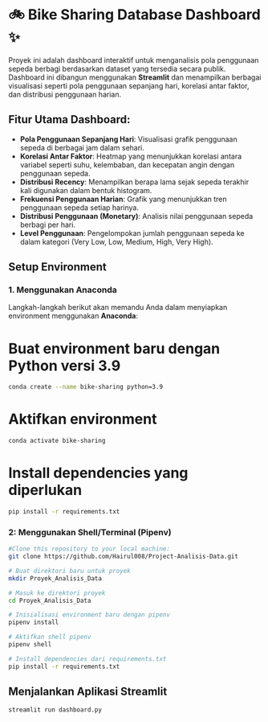 # 🚲 Bike Sharing Database Dashboard ✨

Proyek ini adalah dashboard interaktif untuk menganalisis pola penggunaan sepeda berbagi berdasarkan dataset yang tersedia secara publik. Dashboard ini dibangun menggunakan **Streamlit** dan menampilkan berbagai visualisasi seperti pola penggunaan sepanjang hari, korelasi antar faktor, dan distribusi penggunaan harian.

## Fitur Utama Dashboard:
- **Pola Penggunaan Sepanjang Hari**: Visualisasi grafik penggunaan sepeda di berbagai jam dalam sehari.
- **Korelasi Antar Faktor**: Heatmap yang menunjukkan korelasi antara variabel seperti suhu, kelembaban, dan kecepatan angin dengan penggunaan sepeda.
- **Distribusi Recency**: Menampilkan berapa lama sejak sepeda terakhir kali digunakan dalam bentuk histogram.
- **Frekuensi Penggunaan Harian**: Grafik yang menunjukkan tren penggunaan sepeda setiap harinya.
- **Distribusi Penggunaan (Monetary)**: Analisis nilai penggunaan sepeda berbagi per hari.
- **Level Penggunaan**: Pengelompokan jumlah penggunaan sepeda ke dalam kategori (Very Low, Low, Medium, High, Very High).

## Setup Environment

### 1. Menggunakan Anaconda
Langkah-langkah berikut akan memandu Anda dalam menyiapkan environment menggunakan **Anaconda**:

# Buat environment baru dengan Python versi 3.9
```bash
conda create --name bike-sharing python=3.9
```

# Aktifkan environment
```bash
conda activate bike-sharing
```

# Install dependencies yang diperlukan
```bash
pip install -r requirements.txt
```


### 2: Menggunakan Shell/Terminal (Pipenv)

```bash
#Clone this repository to your local machine:
git clone https://github.com/Hairul008/Project-Analisis-Data.git

# Buat direktori baru untuk proyek
mkdir Proyek_Analisis_Data

# Masuk ke direktori proyek
cd Proyek_Analisis_Data

# Inisialisasi environment baru dengan pipenv
pipenv install

# Aktifkan shell pipenv
pipenv shell

# Install dependencies dari requirements.txt
pip install -r requirements.txt
```

## Menjalankan Aplikasi Streamlit

```bash
streamlit run dashboard.py
```